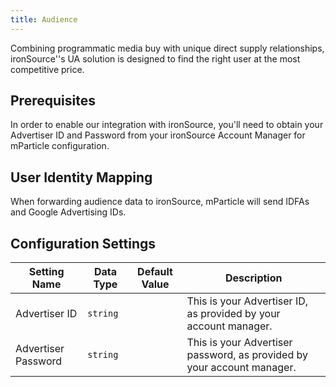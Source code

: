 ```yaml
---
title: Audience
---
```


Combining programmatic media buy with unique direct supply relationships, ironSource''s UA solution is designed to find the right user at the most competitive price.

## Prerequisites 

In order to enable our integration with ironSource, you'll need to obtain your Advertiser ID and Password from your ironSource Account Manager for mParticle configuration.

## User Identity Mapping

When forwarding audience data to ironSource, mParticle will send IDFAs and Google Advertising IDs.

## Configuration Settings

Setting Name | Data Type | Default Value | Description  
|---|---|---|---
Advertiser ID |`string` | | This is your Advertiser ID, as provided by your account manager.
Advertiser Password |`string` | | This is your Advertiser password, as provided by your account manager.
